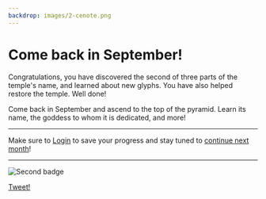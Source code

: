 ```yaml
---
backdrop: images/2-cenote.png
---
```


# Come back in September!

Congratulations, you have discovered the second of three parts of the temple's name, and learned about new glyphs. You have also helped restore the temple. Well done!

Come back in September and ascend to the top of the pyramid. Learn its name, the goddess to whom it is dedicated, and more!

<hr class="m-5"/>

Make sure to [Login](../login) to save your progress and stay tuned to <a
          href="https://azure.microsoft.com/resources/join-the-azure-developer-community?WT.mc_id=mayamystery-newsletter-jelooper"
          target="blank"
        >continue next month</a>!

<hr class="m-5"/>

![Second badge](/images/badge2.png)

[Tweet!](https://twitter.com/intent/tweet?url=https%3A%2F%2Fmicrosoft.com/AzureMayaMystery%2F&text=I%20just%20entered%20the%20Azure%20Maya%20Mystery%20pyramid.%20Look%20forward%20to%20next%20month%20when%20I%20will%20get%20to%20explore%20more!&hashtags=AzureMayaMystery)
